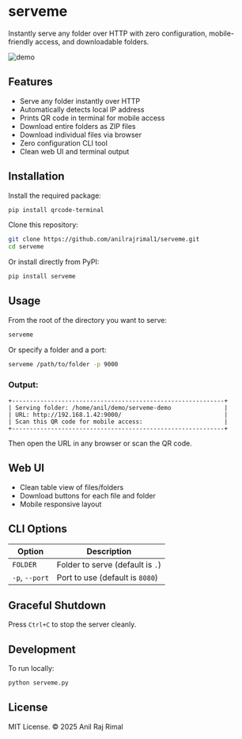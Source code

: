 # serveme

Instantly serve any folder over HTTP with zero configuration, mobile-friendly access, and downloadable folders.

![demo](https://user-images.githubusercontent.com/placeholder/demo.gif)

## Features

- Serve any folder instantly over HTTP
- Automatically detects local IP address
- Prints QR code in terminal for mobile access
- Download entire folders as ZIP files
- Download individual files via browser
- Zero configuration CLI tool
- Clean web UI and terminal output

## Installation

Install the required package:

```bash
pip install qrcode-terminal
```

Clone this repository:

```bash
git clone https://github.com/anilrajrimal1/serveme.git
cd serveme
```

Or install directly from PyPI:

```bash
pip install serveme
```

## Usage

From the root of the directory you want to serve:

```bash
serveme
```

Or specify a folder and a port:

```bash
serveme /path/to/folder -p 9000
```

### Output:

```text
+------------------------------------------------------------+
| Serving folder: /home/anil/demo/serveme-demo               |
| URL: http://192.168.1.42:9000/                             |
| Scan this QR code for mobile access:                       |
+------------------------------------------------------------+
```

Then open the URL in any browser or scan the QR code.

## Web UI

- Clean table view of files/folders
- Download buttons for each file and folder
- Mobile responsive layout

## CLI Options

| Option         | Description                         |
|----------------|-------------------------------------|
| `FOLDER`       | Folder to serve (default is `.`)    |
| `-p`, `--port` | Port to use (default is `8080`)     |

## Graceful Shutdown

Press `Ctrl+C` to stop the server cleanly.

## Development

To run locally:

```bash
python serveme.py
```

## License

MIT License. ©️ 2025 Anil Raj Rimal

